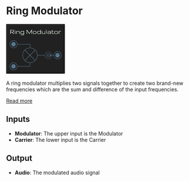 # Ring Modulator

![Rig Modulator](../images/ringmodulator.png)

A ring modulator multiplies two signals together to create two brand-new frequencies which are the sum and difference
of the input frequencies.

[Read more](http://synthesizeracademy.com/ring-modulator/)

## Inputs

* **Modulator**: The upper input is the Modulator
* **Carrier**: The lower input is the Carrier

## Output

* **Audio**: The modulated audio signal
